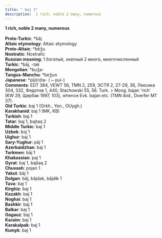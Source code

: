 ```yaml
---
title: " baj 1"
description:  1 rich, noble 2 many, numerous
---
```

<p data-pagefind-weight="0.5">
<strong> 1 rich, noble 2 many, numerous</strong><br><br>
<strong>Proto-Turkic</strong>:  *bāj<br>
<strong>Altaic etymology</strong>:  Altaic etymology<br>
<strong> Proto-Altaic</strong>:  *bēǯu<br>
<strong>Nostratic</strong>:  Nostratic<br>
<strong>Russian meaning</strong>:  1 богатый, знатный 2 много, многочисленный<br>
<strong>Turkic</strong>:  *bāj, -tak<br>
<strong>Mongolian</strong>:  *buǯa-<br>
<strong>Tungus-Manchu</strong>:  *beǯun<br>
<strong>Japanese</strong>:  *piji(n)ta- ( ~ pui-)<br>
<strong>Comments</strong>:  EDT 384, VEWT 56, TMN 2, 259, ЭСТЯ 2, 27-29, 36, Лексика 304, 332, Федотов 1, 440, Stachowski 55, 56. Turk. > Mong. bajan 'rich' (KW 29, Щербак 1997, 103), whence Evk. bajan etc. (TMN ibid., Doerfer MT 37).<br>
<strong>Old Turkic</strong>:  baj 1 (Orkh., Yen., OUygh.)<br>
<strong>Karakhanid</strong>:  baj 1 (MK, KB)<br>
<strong>Turkish</strong>:  baj 1<br>
<strong>Tatar</strong>:  baj 1, bajtaq 2<br>
<strong>Middle Turkic</strong>:  baj 1<br>
<strong>Uzbek</strong>:  bɔj 1<br>
<strong>Uighur</strong>:  baj 1<br>
<strong>Sary-Yughur</strong>:  päj 1<br>
<strong>Azerbaidzhan</strong>:  baj 1<br>
<strong>Turkmen</strong>:  bāj 1<br>
<strong>Khakassian</strong>:  paj 1<br>
<strong>Oyrat</strong>:  baj 1, bajtaq 2<br>
<strong>Chuvash</strong>:  pojan 1<br>
<strong>Yakut</strong>:  bāj 1<br>
<strong>Dolgan</strong>:  bāj, bājdak, bājdɨk 1<br>
<strong>Tuva</strong>:  baj 1<br>
<strong>Kirghiz</strong>:  baj 1<br>
<strong>Kazakh</strong>:  baj 1<br>
<strong>Noghai</strong>:  baj 1<br>
<strong>Bashkir</strong>:  baj 1<br>
<strong>Balkar</strong>:  baj 1<br>
<strong>Gagauz</strong>:  baj 1<br>
<strong>Karaim</strong>:  baj 1<br>
<strong>Karakalpak</strong>:  baj 1<br>
<strong>Kumyk</strong>:  baj 1<br>

</p>
